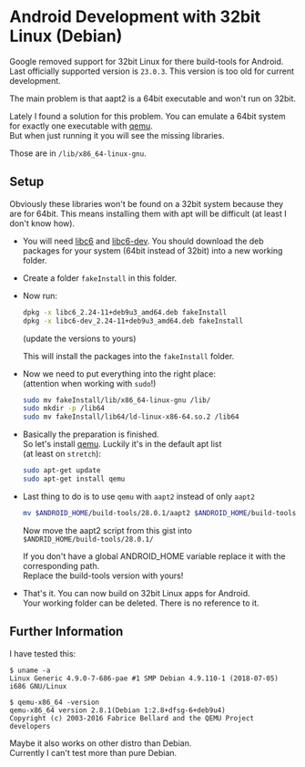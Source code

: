 # Android Development with 32bit Linux (Debian)

Google removed support for 32bit Linux for there build-tools for Android.
Last officially supported version is `23.0.3`. This version is too old for current development.

The main problem is that aapt2 is a 64bit executable and won't run on 32bit.

Lately I found a solution for this problem.
You can emulate a 64bit system for exactly one executable with [qemu](https://www.qemu.org/).  
But when just running it you will see the missing libraries. 

Those are in `/lib/x86_64-linux-gnu`.

## Setup

Obviously these libraries won't be found on a 32bit system because they are for 64bit.
This means installing them with apt will be difficult (at least I don't know how).

- You will need [libc6](https://packages.debian.org/stretch/amd64/libc6) and [libc6-dev](https://packages.debian.org/stretch/amd64/libc6-dev).
You should download the deb packages for your system (64bit instead of 32bit) into a new working folder.
- Create a folder `fakeInstall` in this folder.
- Now run:

  ```bash
  dpkg -x libc6_2.24-11+deb9u3_amd64.deb fakeInstall
  dpkg -x libc6-dev_2.24-11+deb9u3_amd64.deb fakeInstall  
  ``` 
  (update the versions to yours)
  
  This will install the packages into the `fakeInstall` folder.
- Now we need to put everything into the right place:  
  (attention when working with `sudo`!)
  
  ```bash
  sudo mv fakeInstall/lib/x86_64-linux-gnu /lib/
  sudo mkdir -p /lib64
  sudo mv fakeInstall/lib64/ld-linux-x86-64.so.2 /lib64
  ```
- Basically the preparation is finished.  
  So let's install [qemu](https://www.qemu.org/). Luckily it's in the default apt list  
  (at least on `stretch`):
  
  ```bash
  sudo apt-get update
  sudo apt-get install qemu
  ```
- Last thing to do is to use `qemu` with `aapt2` instead of only `aapt2`

  ```bash
  mv $ANDROID_HOME/build-tools/28.0.1/aapt2 $ANDROID_HOME/build-tools/28.0.1/_aapt2
  ```
  Now move the aapt2 script from this gist into  
  `$ANDRID_HOME/build-tools/28.0.1/`
  
  If you don't have a global ANDROID_HOME variable replace it with the corresponding path.  
  Replace the build-tools version with yours!
- That's it. You can now build on 32bit Linux apps for Android.  
  Your working folder can be deleted. There is no reference to it.

## Further Information
I have tested this:  
```
$ uname -a
Linux Generic 4.9.0-7-686-pae #1 SMP Debian 4.9.110-1 (2018-07-05) i686 GNU/Linux

$ qemu-x86_64 -version
qemu-x86_64 version 2.8.1(Debian 1:2.8+dfsg-6+deb9u4)
Copyright (c) 2003-2016 Fabrice Bellard and the QEMU Project developers
```
Maybe it also works on other distro than Debian.  
Currently I can't test more than pure Debian.
